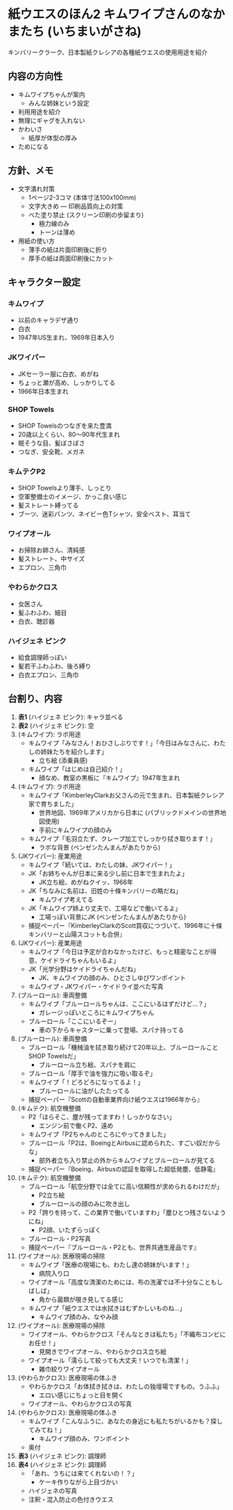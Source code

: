 # 紙ウエスのほん2 キムワイプさんのなかまたち (いちまいがさね)

キンバリークラーク、日本製紙クレシアの各種紙ウエスの使用用途を紹介


## 内容の方向性

- キムワイプちゃんが案内
  - みんな姉妹という設定
- 利用用途を紹介
- 無理にギャグを入れない
- かわいさ
  - 紙厚が体型の厚み
- ためになる


## 方針、メモ

- 文字潰れ対策
  - 1ページ2-3コマ (本体寸法100x100mm)
  - 文字大きめ
― 印刷品質向上の対策
  - べた塗り禁止 (スクリーン印刷の歩留まり)
    - 極力線のみ
    - トーンは薄め
- 用紙の使い方
  - 薄手の紙は片面印刷後に折り
  - 厚手の紙は両面印刷後にカット


## キャラクター設定

### キムワイプ
- 以前のキャラデザ通り
- 白衣
- 1947年US生まれ、1969年日本入り

### JKワイパー
- JKセーラー服に白衣、めがね
- ちょっと瀬が高め、しっかりしてる
- 1966年日本生まれ

### SHOP Towels
- SHOP Towelsのつなぎを来た豊満
- 20歳以上くらい、80～90年代生まれ
- 眠そうな目、髪ぼさぼさ
- つなぎ、安全靴、メガネ

### キムテクP2
- SHOP Towelsより薄手、しっとり
- 空軍整備士のイメージ、かっこ良い感じ
- 髪ストレート縛ってる
- ブーツ、迷彩パンツ、ネイビー色Tシャツ、安全ベスト、耳当て

### ワイプオール
- お掃除お姉さん、清純感
- 髪ストレート、中サイズ
- エプロン、三角巾

### やわらかクロス
- 女医さん
- 髪ふわふわ、細目
- 白衣、聴診器

### ハイジェネ ピンク
- 給食調理師っぽい
- 髪若干ふわふわ、後ろ縛り
- 白衣エプロン、三角巾

## 台割り、内容

1. **表1** (ハイジェネ ピンク): キャラ並べる
2. **表2** (ハイジェネ ピンク): 空
3. (キムワイプ): ラボ用途
    - キムワイプ「みなさん！おひさしぶりです！」「今日はみなさんに、わたしの姉妹たちを紹介します」
      - 立ち絵 (添乗員感)
    - キムワイプ「はじめは自己紹介！」
      - 顔なめ、教室の黒板に『キムワイプ』1947年生まれ
4. (キムワイプ): ラボ用途
    - キムワイプ「KimberleyClarkお父さんの元で生まれ、日本製紙クレシア家で育ちました」
      - 世界地図、1969年アメリカから日本に (パブリックドメインの世界地図使用)
      - 手前にキムワイプの顔のみ
    - キムワイプ「毛羽立たず、クレープ加工でしっかり拭き取ります！」
      - ラボな背景 (ベンゼンたんまんがあたりから)
5. (JKワイパー): 産業用途
    - キムワイプ「続いては、わたしの妹、JKワイパー！」
    - JK「お姉ちゃんが日本に来る少し前に日本で生まれたよ」
      - JK立ち絵、めがねクイッ、1966年
    - JK「ちなみに名前は、旧姓の十條キンバリーの略だね」
      - キムワイプ考えてる
    - JK「キムワイプ姉より丈夫で、工場などで働いてるよ」
      - 工場っぽい背景にJK (ベンゼンたんまんがあたりから)
    - 捕捉ペーパー『KimberleyClarkのScott買収につづいて、1996年に十條キンバリーと山陽スコットも合併』
6. (JKワイパー): 産業用途
    - キムワイプ「今日は予定が合わなかったけど、もっと精密なことが得意、ケイドライちゃんもいるよ」
    - JK「光学分野はケイドライちゃんだね」
      - JK、キムワイプの顔のみ、ひとさしゆびワンポイント
    - キムワイプ・JKワイパー・ケイドライ並べた写真
7. (ブルーロール): 車両整備
    - キムワイプ「ブルーロールちゃんは、ここにいるはずだけど...？」
      - ガレージっぽいところにキムワイプちゃん
    - ブルーロール「ここにいるぞー」
      - 車の下からキャスターに乗って登場、スパナ持ってる
8. (ブルーロール): 車両整備
    - ブルーロール「機械油を拭き取り続けて20年以上、ブルーロールことSHOP Towelsだ」
      - ブルーロール立ち絵、スパナを肩に
    - ブルーロール「厚手で油を強力に吸い取るぞ」
    - キムワイプ「！どろどろになってるよ！」
      - ブルーロールに油がしたたってる
    - 捕捉ペーパー『Scottの自動車業界向け紙ウエスは1966年から』
9. (キムテク): 航空機整備
    - P2「ほらそこ、塵が残ってますわ！しっかりなさい」
      - エンジン前で働くP2、遠め
    - キムワイプ「P2ちゃんのところにやってきました」
    - ブルーロール「P2は、BoeingとAirbusに認められた、すごい奴だからな」
      - 部外者立ち入り禁止の外からキムワイプとブルーロールが見てる
    - 捕捉ペーパー『Boeing、Airbusの認証を取得した超低発塵、低静電』
10. (キムテク): 航空機整備
    - ブルーロール「航空分野では全てに高い信頼性が求められるわけだが」
      - P2立ち絵
      - ブルーロールの顔のみに吹き出し
    - P2「誇りを持って、この業界で働いていますわ」「塵ひとつ残さないようにね」
      - P2顔、いたずらっぽく
    - ブルーロール・P2写真
    - 捕捉ペーパー『ブルーロール・P2とも、世界共通生産品です』
11. (ワイプオール): 医療現場の掃除
    - キムワイプ「医療の現場にも、わたし達の姉妹がいます！」
      - 病院入り口
    - ワイプオール「高度な清潔のためには、布の洗濯では不十分なこともしばしば」
      - 角から菌類が覗き見してる感じ
    - キムワイプ「紙ウエスでは水拭きはむずかしいものね…」
      - キムワイプ顔のみ、なやみ顔
12. (ワイプオール): 医療現場の掃除
    - ワイプオール、やわらかクロス「そんなときは私たち」「不織布コンビにお任せ！」
      - 見開きでワイプオール、やわらかクロス立ち絵
    - ワイプオール「濡らして絞っても大丈夫！いつでも清潔！」
      - 雑巾絞りワイプオール
13. (やわらかクロス): 医療現場の体ふき
    - やわらかクロス「お体拭き拭きは、わたしの独壇場ですもの。うふふ」
      - エロい感じにちょっと目を開く
    - ワイプオール、やわらかクロスの写真
14. (やわらかクロス): 医療現場の体ふき
    - キムワイプ「こんなふうに、あなたの身近にも私たちがいるかも？探してみてね！」
      - キムワイプ顔のみ、ワンポイント
    - 奥付
15. **表3** (ハイジェネ ピンク): 調理師
16. **表4** (ハイジェネ ピンク): 調理師
    - 「あれ、うちには来てくれないの！？」
      - ケーキ作りながら上目づかい
    - ハイジェネの写真
    - 注釈・混入防止の色付きウエス
